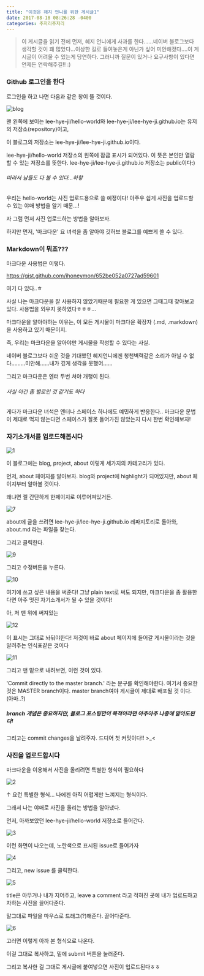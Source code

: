 ```yaml
---
title: "이것은 헤지 언니를 위한 게시글1"
date: 2017-08-18 08:26:28 -0400
categories: 주저리주저리
---
```




> 이 게시글을 읽기 전에 먼저, 혜지 언니에게 사과를 한다......네이버 블로그보다 생각할 것이 꽤 많았다...이상한 길로 들여놓은게 아닌가 싶어 미안해졌다....이 게시글이 어려울 수 있는게 당연하다. 그러니까 질문이 있거나 요구사항이 있다면 언제든 연락해주길!! :) 



### Github 로그인을 한다

로그인을 하고 나면 다음과 같은 창이 뜰 것이다.

![blog](https://user-images.githubusercontent.com/55655726/65507329-aa376400-df08-11e9-98e3-67f2e6f6fe3d.png)


맨 왼쪽에 보이는 lee-hye-ji/hello-world와 lee-hye-ji/lee-hye-ji.github.io는 유저의 저장소(repository)이고,

이 블로그의 저장소는 lee-hye-ji/lee-hye-ji.github.io이다.


lee-hye-ji/hello-world 저장소의 왼쪽에 잠금 표시가 되어있다. 이 뜻은 본인만 열람할 수 있는 저장소를 뜻한다.
lee-hye-ji/lee-hye-ji.github.io 저장소는 public이다:) 

###### 따라서 남들도 다 볼 수 있다...하핳


우리는 hello-world는 사진 업로드용으로 쓸 예정이다!
아주우 쉽게 사진을 업로드할 수 있는 야매 방법을 알기 때문...!


자 그럼 먼저 사진 업로드하는 방법을 알아보자.

하지만 먼저, '마크다운' 요 녀석을 좀 알아야 깃허브 블로그를 예쁘게 쓸 수 있다.






### Markdown이 뭐죠??? 


마크다운 사용법은 이렇다.

<https://gist.github.com/ihoneymon/652be052a0727ad59601>

여기 다 있다..ㅎ

사실 나는 마크다운을 잘 사용하지 않았기때문에 필요한 게 있으면 그때그때 찾아보고 있다.
사용법을 외우지 못하였다ㅎㅎㅎ...


마크다운을 알아야하는 이유는, 이 모든 게시물이 마크다운 확장자 (.md, .markdown)을 사용하고 있기 때문이지.

즉, 우리는 마크다운을 알아야만 게시물을 작성할 수 있다는 사실.

네이버 블로그보다 쉬운 것을 기대했던 혜지언니에겐 청천벽력같은 소리가 아닐 수 없다.........미안해......내가 깊게 생각을 못했어......


그리고 마크다운은 엔터 두번 쳐야 개행이 된다.
###### 사실 이건 좀 별로인 것 같기도 하다

게다가 마크다운 녀석은 엔터나 스페이스 하나에도 예민하게 반응한다.. 마크다운 문법이 제대로 먹지 않는다면 스페이스가 잘못 들어가진 않았는지 다시 한번 확인해보자!




### 자기소개서를 업로드해봅시다

![1](https://user-images.githubusercontent.com/55655726/65507335-adcaeb00-df08-11e9-97b5-441a39bdb487.png)

이 블로그에는 blog, project, about 이렇게 세가지의 카테고리가 있다.

먼저, about 페이지를 알아보자. blog와 project에 highlight가 되어있지만, about 페이지부터 알아볼 것이다.

왜냐면 젤 간단하게 한페이지로 이루어져있거든.


![7](https://user-images.githubusercontent.com/55655726/65509812-5cbdf580-df0e-11e9-8ff8-60ac7efe81af.png)


about에 글을 쓰려면 lee-hye-ji/lee-hye-ji.github.io 레파지토리로 돌아와, about.md 라는 파일을 찾는다.

그리고 클릭한다.

![9](https://user-images.githubusercontent.com/55655726/65509993-c1795000-df0e-11e9-9740-a4009b69d3ec.png)

그리고 수정버튼을 누른다.

![10](https://user-images.githubusercontent.com/55655726/65510053-e372d280-df0e-11e9-84e2-f55004810aa7.png)

여기에 쓰고 싶은 내용을 써준다!
그냥 plain text로 써도 되지만, 마크다운을 좀 활용한다면 아주 멋진 자기소개서가 될 수 있을 것이다!

아, 저 맨 위에 써져있는 


![12](https://user-images.githubusercontent.com/55655726/65510690-824bfe80-df10-11e9-9fe2-701602fc3306.png)


이 표시는 그대로 놔둬야한다! 저것이 바로 about 페이지에 들어갈 게시물이라는 것을 알려주는 인식표같은 것이다




![11](https://user-images.githubusercontent.com/55655726/65510108-0604eb80-df0f-11e9-8199-3b3ca9dfee29.png)

그리고 맨 밑으로 내려보면, 이런 것이 있다.


 'Commit directly to the master branch.' 라는 문구를 확인해야한다.
 여기서 중요한 것은 MASTER branch이다. master branch여야 게시글이 제대로 배포될 것 이다. (아마..?)
 
 ##### branch 개념은 중요하지만, 블로그 포스팅만이 목적이라면 아주아주 나중에 알아도된다!


그리고는 commit changes을 날려주자. 드디어 첫 커밋이다!! >_< 




### 사진을 업로드합시다

마크다운을 이용해서 사진을 올리려면 특별한 형식이 필요하다

![2](https://user-images.githubusercontent.com/55655726/65508777-efa96080-df0b-11e9-8aee-e3e4dc5a1057.png)

↑  요런 특별한 형식... 나에겐 아직 어렵게만 느껴지는 형식이다.

그래서 나는 야매로 사진을 올리는 방법을 알아냈다.


먼저, 아까보았던 lee-hye-ji/hello-world 저장소로 들어간다.


![3](https://user-images.githubusercontent.com/55655726/65509256-03a19200-df0d-11e9-8cb0-fde9741a5157.png)


이런 화면이 나오는데, 노란색으로 표시된 issue로 들어가자


![4](https://user-images.githubusercontent.com/55655726/65509338-351a5d80-df0d-11e9-9b9b-0c7cbad6405b.png)


그리고, new issue 를 클릭한다.


![5](https://user-images.githubusercontent.com/55655726/65509419-68f58300-df0d-11e9-9361-277988b84fda.png)


title은 아무거나 내가 지어주고, leave a comment 라고 적혀진 곳에 내가 업로드하고자하는 사진을 끌어다준다.

말그대로 파일을 마우스로 드래그(?)해준다. 끌어다준다. 

![6](https://user-images.githubusercontent.com/55655726/65509608-d0133780-df0d-11e9-9d53-0e258469ccbb.png)

고러면 이렇게 아까 본 형식으로 나온다.

이걸 그대로 복사하고, 밑에 submit 버튼을 눌러준다.


그리고 복사한 걸 그대로 게시글에 붙여넣으면 사진이 업로드된다ㅎㅎ






